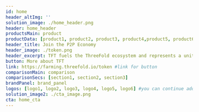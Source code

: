 ```yaml
---
id: home
header_altImg: ''
solution_image: ./home_header.png
header: home_header
productsMain: product
productData: [product1, product2, product3, product4,product5, product6]
header_title: Join the P2P Economy
header_image: ./token.png
header_excerpt: TFT fuels the ThreeFold ecosystem and represents a unit of compute and storage capacity on the ThreeFold Grid. Get your TFT now to start your journey on the new Internet.
button: More about TFT
link: https://farming.threefold.io/token #link for button
comparisonMain: comparison
comparisonSecs: [section1, section2, section3]
brandPanel: brand_panel
logos: [logo1, logo2, logo3, logo4, logo5, logo6] #you can continue adding logos as needed
solution_image2: ./cta_image.png
cta: home_cta
---
```

